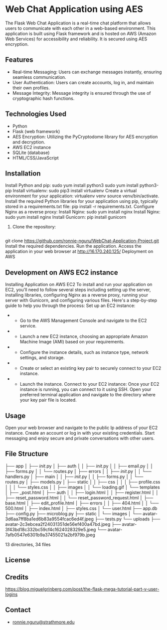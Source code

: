 # Web Chat Application using AES
The Flask Web Chat Application is a real-time chat platform that allows users to communicate with each other in a web-based environment. This application is built using Flask framework and is hosted on AWS (Amazon Web Services) for accessibility  and reliability. It is secured using AES encryption.
## Features
- Real-time Messaging: Users can exchange messages instantly, ensuring seamless communication. 
- User Authentication: Users can create accounts, log in, and maintain their own profiles. 
- Message Integrity: Message integrity is ensured through the use of cryptographic hash functions.
## Technologies Used
- Python
- Flask (web framework)
-  AES Encryption: Utilizing the PyCryptodome library for AES encryption and decryption.
- AWS EC2 instance
- SQLite (database)
- HTML/CSS/JavaScript
## Installation
Install Python and pip:
sudo yum install python3
sudo yum install python3-pip
Install virtualenv: sudo pip3 install virtualenv
Create a virtual environment for your application: virtualenv venv
source venv/bin/activate.
Install the required Python libraries for your application using pip, typically stored in a requirements.txt file: pip install -r requirements.txt.
Configure Nginx as a reverse proxy: Install Nginx: sudo yum install nginx
Install Nginx: sudo yum install nginx
Install Gunicorn: pip install gunicorn

1. Clone the repository:
   ```bash
git clone https://github.com/ronnie-nguru/WebChat-Application-Project.git
Install the required dependencies.
Run the application.
Access the application in your web browser at http://16.170.240.125/ Deployment on AWS
## Development on AWS EC2 instance
Installing Application on AWS EC2
To install and run your application on EC2, you'll need to follow several steps including setting up the server, installing libraries, configuring Nginx as a reverse proxy, running your server with Gunicorn, and configuring various files. Here's a step-by-step guide to help you through the process:
Set up an EC2 instance:
-	- Go to the AWS Management Console and navigate to the EC2 service.
-	- Launch a new EC2 instance, choosing an appropriate Amazon Machine Image (AMI) based on your requirements.
-	- Configure the instance details, such as instance type, network settings, and storage.
-	- Create or select an existing key pair to securely connect to your EC2 instance.
-	- Launch the instance.
Connect to your EC2 instance:
Once your EC2 instance is running, you can connect to it using SSH.
Open your preferred terminal application and navigate to the directory where your key pair file is located.

## Usage
Open your web browser and navigate to the public Ip address of your EC2 instance.
Create an account or log in with your existing credentials. 
Start messaging and enjoy secure and private conversations with other users.
## File Structure
├── app
│   ├── _init_.py
│   ├── auth
│   │   ├── _init_.py
│   │   ├── email.py
│   │   ├── forms.py
│   │   └── routes.py
│   ├── errors
│   │   ├── _init_.py
│   │   └── handlers.py
│   ├── main
│   │   ├── _init_.py
│   │   ├── forms.py
│   │   └── routes.py
│   ├── models.py
│   ├── static
│   │   ├── css
│   │   │   ├── profile.css
│   │   │   └── styles.css
│   │   ├── images
│   │   └── loading.gif
│   └── templates
│       ├── _post.html
│       ├── auth
│       │   ├── login.html
│       │   ├── register.html
│       │   ├── reset_password.html
│       │   └── reset_password_request.html
│       ├── base.html
│       ├── edit_profile.html
│       ├── errors
│       │   ├── 404.html
│       │   └── 500.html
│       ├── index.html
│       ├── styles.css
│       └── user.html
├── app.db
├── config.py
├── microblog.py
├── static
│   └── images
│       └── avatar-3d6aa7ff8ba1ed6b83a9554fcac6ed4f.jpeg
├── tests.py
└── uploads
    ├── avatar-2c3ebcea2f24031351de56ef400a47bd.jpeg
    ├── avatar-3f43bd18c332bc59cf4c1624028329e5.jpeg
    └── avatar-7afb0547e6301b9a37455021a2bf979b.jpeg

13 directories, 34 files
## License
## Credits 
https://blog.miguelgrinberg.com/post/the-flask-mega-tutorial-part-v-user-logins

## Contact
-	ronnie.nguru@strathmore.edu



